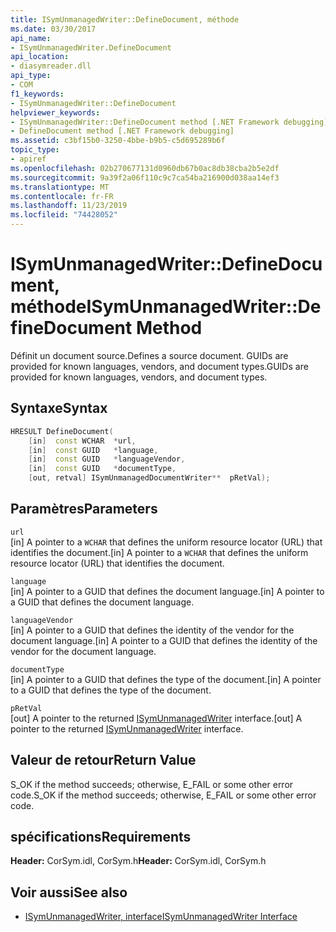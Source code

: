 ```yaml
---
title: ISymUnmanagedWriter::DefineDocument, méthode
ms.date: 03/30/2017
api_name:
- ISymUnmanagedWriter.DefineDocument
api_location:
- diasymreader.dll
api_type:
- COM
f1_keywords:
- ISymUnmanagedWriter::DefineDocument
helpviewer_keywords:
- ISymUnmanagedWriter::DefineDocument method [.NET Framework debugging]
- DefineDocument method [.NET Framework debugging]
ms.assetid: c3bf15b0-3250-4bbe-b9b5-c5d695289b6f
topic_type:
- apiref
ms.openlocfilehash: 02b270677131d0960db67b0ac8db38cba2b5e2df
ms.sourcegitcommit: 9a39f2a06f110c9c7ca54ba216900d038aa14ef3
ms.translationtype: MT
ms.contentlocale: fr-FR
ms.lasthandoff: 11/23/2019
ms.locfileid: "74428052"
---
```

# <a name="isymunmanagedwriterdefinedocument-method"></a><span data-ttu-id="2d5f8-102">ISymUnmanagedWriter::DefineDocument, méthode</span><span class="sxs-lookup"><span data-stu-id="2d5f8-102">ISymUnmanagedWriter::DefineDocument Method</span></span>
<span data-ttu-id="2d5f8-103">Définit un document source.</span><span class="sxs-lookup"><span data-stu-id="2d5f8-103">Defines a source document.</span></span> <span data-ttu-id="2d5f8-104">GUIDs are provided for known languages, vendors, and document types.</span><span class="sxs-lookup"><span data-stu-id="2d5f8-104">GUIDs are provided for known languages, vendors, and document types.</span></span>  
  
## <a name="syntax"></a><span data-ttu-id="2d5f8-105">Syntaxe</span><span class="sxs-lookup"><span data-stu-id="2d5f8-105">Syntax</span></span>  
  
```cpp  
HRESULT DefineDocument(  
    [in]  const WCHAR  *url,  
    [in]  const GUID   *language,  
    [in]  const GUID   *languageVendor,  
    [in]  const GUID   *documentType,  
    [out, retval] ISymUnmanagedDocumentWriter**  pRetVal);  
```  
  
## <a name="parameters"></a><span data-ttu-id="2d5f8-106">Paramètres</span><span class="sxs-lookup"><span data-stu-id="2d5f8-106">Parameters</span></span>  
 `url`  
 <span data-ttu-id="2d5f8-107">[in] A pointer to a `WCHAR` that defines the uniform resource locator (URL) that identifies the document.</span><span class="sxs-lookup"><span data-stu-id="2d5f8-107">[in] A pointer to a `WCHAR` that defines the uniform resource locator (URL) that identifies the document.</span></span>  
  
 `language`  
 <span data-ttu-id="2d5f8-108">[in] A pointer to a GUID that defines the document language.</span><span class="sxs-lookup"><span data-stu-id="2d5f8-108">[in] A pointer to a GUID that defines the document language.</span></span>  
  
 `languageVendor`  
 <span data-ttu-id="2d5f8-109">[in] A pointer to a GUID that defines the identity of the vendor for the document language.</span><span class="sxs-lookup"><span data-stu-id="2d5f8-109">[in] A pointer to a GUID that defines the identity of the vendor for the document language.</span></span>  
  
 `documentType`  
 <span data-ttu-id="2d5f8-110">[in] A pointer to a GUID that defines the type of the document.</span><span class="sxs-lookup"><span data-stu-id="2d5f8-110">[in] A pointer to a GUID that defines the type of the document.</span></span>  
  
 `pRetVal`  
 <span data-ttu-id="2d5f8-111">[out] A pointer to the returned [ISymUnmanagedWriter](../../../../docs/framework/unmanaged-api/diagnostics/isymunmanagedwriter-interface.md) interface.</span><span class="sxs-lookup"><span data-stu-id="2d5f8-111">[out] A pointer to the returned [ISymUnmanagedWriter](../../../../docs/framework/unmanaged-api/diagnostics/isymunmanagedwriter-interface.md) interface.</span></span>  
  
## <a name="return-value"></a><span data-ttu-id="2d5f8-112">Valeur de retour</span><span class="sxs-lookup"><span data-stu-id="2d5f8-112">Return Value</span></span>  
 <span data-ttu-id="2d5f8-113">S_OK if the method succeeds; otherwise, E_FAIL or some other error code.</span><span class="sxs-lookup"><span data-stu-id="2d5f8-113">S_OK if the method succeeds; otherwise, E_FAIL or some other error code.</span></span>  
  
## <a name="requirements"></a><span data-ttu-id="2d5f8-114">spécifications</span><span class="sxs-lookup"><span data-stu-id="2d5f8-114">Requirements</span></span>  
 <span data-ttu-id="2d5f8-115">**Header:** CorSym.idl, CorSym.h</span><span class="sxs-lookup"><span data-stu-id="2d5f8-115">**Header:** CorSym.idl, CorSym.h</span></span>  
  
## <a name="see-also"></a><span data-ttu-id="2d5f8-116">Voir aussi</span><span class="sxs-lookup"><span data-stu-id="2d5f8-116">See also</span></span>

- [<span data-ttu-id="2d5f8-117">ISymUnmanagedWriter, interface</span><span class="sxs-lookup"><span data-stu-id="2d5f8-117">ISymUnmanagedWriter Interface</span></span>](../../../../docs/framework/unmanaged-api/diagnostics/isymunmanagedwriter-interface.md)

